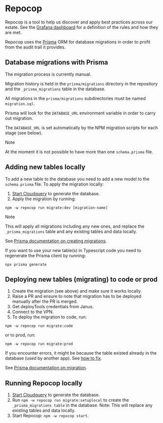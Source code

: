 # Repocop

Repocop is a tool to help us discover and apply best practices across our estate. See the [Grafana dashboard](https://metrics.gutools.co.uk/d/2uaV8PiIz/repocop?orgId=1) for a definition of the rules and how they are met.

Repocop uses the [Prisma](https://www.prisma.io) ORM for database migrations in order to profit from the audit
trail it provides.

## Database migrations with Prisma

The migration process is currently manual.

Migration history is held in the `prisma/migrations` directory in the repository and the `_prisma_migrations` table in the
database.

All migrations in the `prisma/migrations` subdirectories must be named `migration.sql`.

Prisma will look for the `DATABASE_URL` environment variable in order to carry out migration. 

The `DATABASE_URL` is set automatically by the NPM migration scripts for each stage (see below). 

> [!NOTE]  
> At the moment it is not possible to have more than
one `schema.prisma` file.

## Adding new tables locally

To add a new table to the database you need to add a new model to the `schema.prisma` file. To apply the migration locally:

1. [Start Cloudquery](../../packages/cloudquery/README.md) to generate the database.
2. Apply the migration by running:
```
npm -w repocop run migrate:dev [migration-name]
```

> [!NOTE]  
> This will apply all migrations including any new ones, and replace the `_prisma_migrations` table and any existing tables and data locally.

See [Prisma documentation on creating migrations](https://www.prisma.io/docs/guides/migrate/developing-with-prisma-migrate#create-migrations).

If you want to use your new table(s) in Typescript code you need to regenerate the Prisma client by running:

```
npx prisma generate
```

## Deploying new tables (migrating) to code or prod

1. Create the migration (see above) and make sure it works locally.
2. Raise a PR and ensure to note that migration has to be deployed manually after the PR is merged.
3. Get deployTools credentials from Janus.
4. Connect to the VPN.
5. To deploy the migration to code, run:

```
npm -w repocop run migrate:code 
```

or to prod, run:

```
npm -w repocop run migrate:prod
```

If you encounter errors, it might be because the table existed already in the database (used by another app). See [how to fix](https://www.prisma.io/docs/guides/migrate/production-troubleshooting#failed-migration).

See [Prisma documentation on migration](https://www.prisma.io/docs/concepts/components/prisma-migrate/migrate-development-production).

## Running Repocop locally

1. [Start Cloudquery](../../packages/cloudquery/README.md) to generate the database.
2. Run `npm -w repocop run migrate:setuplocal` to create the `_prisma_migrations table` in the database. Note: This will replace any existing tables and data locally.
3. Start Repocop: `npm -w repocop start`.
